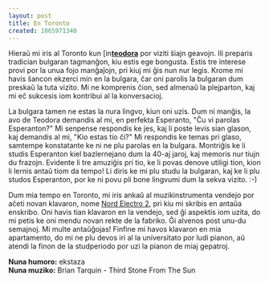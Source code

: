 ```yaml
---
layout: post
title: En Toronto
created: 1065971340
---
```

Hieraŭ mi iris al Toronto kun <a href="https://www.livejournal.com/userinfo.bml?user=teodora"><img src="https://stat.livejournal.com/img/userinfo.gif" alt="[info]" width="17" height="17" style="vertical-align: bottom; border: 0;" /></a><a href="https://teodora.livejournal.com/"><b>teodora</b></a> por viziti ŝiajn geavojn.  Ili preparis tradician bulgaran tagmanĝon, kiu estis ege bongusta.  Estis tre interese provi por la unua fojo manĝaĵojn, pri kiuj mi ĝis nun nur legis.  Krome mi havis ŝancon ekzerci min en la bulgara, ĉar oni parolis la bulgaran dum preskaŭ la tuta vizito.  Mi ne komprenis ĉion, sed almenaŭ la plejparton, kaj mi eĉ sukcesis iom kontribui al la konversacioj.

La bulgara tamen ne estas la nura lingvo, kiun oni uzis.  Dum ni manĝis, la avo de Teodora demandis al mi, en perfekta Esperanto, "Ĉu vi parolas Esperanton?"  Mi senpense respondis ke jes, kaj li poste levis sian glason, kaj demandis al mi, "Kio estas tio ĉi?"  Mi respondis ke temas pri glaso, samtempe konstatante ke ni ne plu parolas en la bulgara.  Montriĝis ke li studis Esperanton kiel bazlernejano dum la 40-aj jaroj, kaj memoris nur tiujn du frazojn.  Evidente li tre amuziĝis pri tio, ke li povas denove utiligi tion, kion li lernis antaŭ tiom da tempo!  Li diris ke mi plu studu la bulgaran, kaj ke li plu studos Esperanton, por ke ni povu pli bone lingvumi dum la sekva vizito.  :-)

Dum mia tempo en Toronto, mi iris ankaŭ al muzikinstrumenta vendejo por aĉeti novan klavaron, nome [Nord Electro 2](http://www.clavia.se/nordelectro/index.htm), pri kiu mi skribis en antaŭa enskribo.  Oni havis tian klavaron en la vendejo, sed ĝi aspektis iom uzita, do mi petis ke oni mendu novan rekte de la fabriko.  Ĝi alvenos post unu-du semajnoj.  Mi multe antaŭĝojas!  Finfine mi havos klavaron en mia apartamento, do mi ne plu devos iri al la universitato por ludi pianon, aŭ atendi la finon de la studperiodo por uzi la pianon de miaj gepatroj.

**Nuna humoro:** ekstaza  
**Nuna muziko:** Brian Tarquin - Third Stone From The Sun
